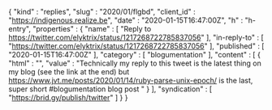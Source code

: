 {
  "kind" : "replies",
  "slug" : "2020/01/flgbd",
  "client_id" : "https://indigenous.realize.be",
  "date" : "2020-01-15T16:47:00Z",
  "h" : "h-entry",
  "properties" : {
    "name" : [ "Reply to https://twitter.com/elyktrix/status/1217268722785837056" ],
    "in-reply-to" : [ "https://twitter.com/elyktrix/status/1217268722785837056" ],
    "published" : [ "2020-01-15T16:47:00Z" ],
    "category" : [ "blogumentation" ],
    "content" : [ {
      "html" : "",
      "value" : "Technically my reply to this tweet is the latest thing on my blog (see the link at the end) but https://www.jvt.me/posts/2020/01/14/ruby-parse-unix-epoch/ is the last, super short #blogumentation blog post "
    } ],
    "syndication" : [ "https://brid.gy/publish/twitter" ]
  }
}

